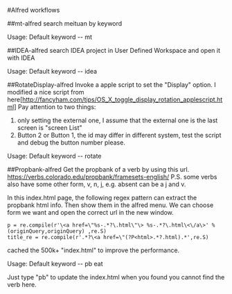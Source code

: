 #Alfred workflows

##mt-alfred
search meituan by keyword

Usage: Default keyword -- mt

##IDEA-alfred
search IDEA project in User Defined Workspace and open it with IDEA

Usage: Default keyword -- idea

##RotateDisplay-alfred
Invoke a apple script to set the "Display" option.
I modified a nice script from
here[http://fancyham.com/tips/OS_X_toggle_display_rotation_applescript.html]
Pay attention to two things:

1. only setting the external one, I assume that the external one is the last
   screen is "screen List"
2. Button 2 or Button 1, the id may differ in different system, test the script
   and debug the button number please.

Usage: Default keyword -- rotate
   
   
##Propbank-alfred 
Get the propbank of a verb by using this url. 
https://verbs.colorado.edu/propbank/framesets-english/ 
P.S. some verbs also have some other form, v, n, j, e.g. absent can be a j and v.

In this index.html page, the following regex pattern can extract the propbank html info. Then show them in the alfred menu. We can choose form we want and open the correct url in the new window.

```
p = re.compile(r'\<a href=\"%s-.*?\.html\"\> %s-.*?\.html\<\/a\>' % (originQuery,originQuery) ,re.S)
title_re = re.compile(r'.*?\<a href=\"(?P<html>.*?.html).*',re.S)
```
cached the 500k+ "index.html" to improve the performance.

Usage: Default keyword -- pb eat 

Just type "pb" to update the index.html when you found you cannot find the verb
here.

